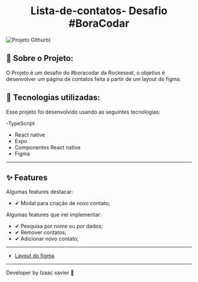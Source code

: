 # 
<h1 align="center">Lista-de-contatos- Desafio #BoraCodar</h1>

![Projeto Githurb](https://user-images.githubusercontent.com/105816549/233871442-98a39c15-68eb-409e-9692-d982f587f76d.jpeg))

## 📖 Sobre o Projeto:

O Projeto é um desafio do #boracodar da Rockeseat, o objetivo é desenvolver um página de contatos feita a partir de um layout do figma.

## 🚀 Tecnologias utilizadas:

Esse projeto foi desenvolvido usando as seguintes tecnologias:

-TypeScript
- React native
- Expo 
- Componentes React native
- Figma 
<hr>

## ✨ Features

 Algumas features destacar:
 - ✔ Modal para criação de novo contato;
 
 
 Algumas features que irei implementar:

- ✔ Pesquisa por nome ou por dados;
- ✔ Remover contatos;
- ✔ Adicionar novo contato;


<hr>

 - [Layout do figma](https://www.figma.com/file/hcwC17wAmExfzjRNotogPV/%23boraCodar---Desafio-16-(Community)?node-id=0-1&t=OTzJpi2uKJzSU8Aa-0)
 
<hr>
Developer by Izaac xavier 💜
